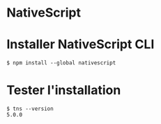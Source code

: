 
# NativeScript


# Installer NativeScript CLI

```
$ npm install --global nativescript
```

# Tester l'installation

```
$ tns --version
5.0.0
```
